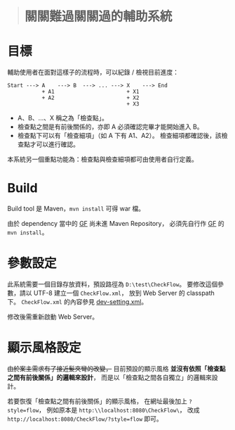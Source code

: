> # 關關難過關關過的輔助系統 #


目標
====

輔助使用者在面對這樣子的流程時，可以紀錄 / 檢視目前進度：

```
Start ---> A    ---> B  ---> ... ---> X    ---> End
           + A1                       + X1
           + A2                       + X2
                                      + X3
```

* A、B、...、X 稱之為「檢查點」。
* 檢查點之間是有前後關係的，亦即 A 必須確認完畢才能開始進入 B。
* 檢查點下可以有「檢查細項」（如 A 下有 A1、A2）。
	檢查細項都確認後，該檢查點才可以進行確認。

本系統另一個重點功能為：檢查點與檢查細項都可由使用者自行定義。


Build
=====

Build tool 是 Maven，`mvn install` 可得 war 檔。

由於 dependency 當中的 [GF] 尚未進 Maven Repository，
必須先自行作 [GF] 的 `mvn install`。

[GF]: https://github.com/DontCareAbout/GF


參數設定
========

此系統需要一個目錄存放資料，預設路徑為 `D:\test\CheckFlow`。
要修改這個參數，請以 UTF-8 建立一個 `CheckFlow.xml`，
放到 Web Server 的 classpath 下。
`CheckFlow.xml` 的內容參見 [dev-setting.xml]。

修改後需重新啟動 Web Server。

[dev-setting.xml]: https://github.com/MontyPan/CheckFlow/blob/master/src/main/resources/dev-setting.xml


顯示風格設定
============

~~由於案主需求有了接近髮夾彎的改變，~~
目前預設的顯示風格 **並沒有依照「檢查點之間有前後關係」的邏輯來設計**，
而是以「檢查點之間各自獨立」的邏輯來設計。

若要恢復「檢查點之間有前後關係」的顯示風格，
在網址最後加上 `?style=flow`，
例如原本是 `http:\\localhost:8080\CheckFlow\`，
改成 `http://localhost:8080/CheckFlow/?style=flow` 即可。
